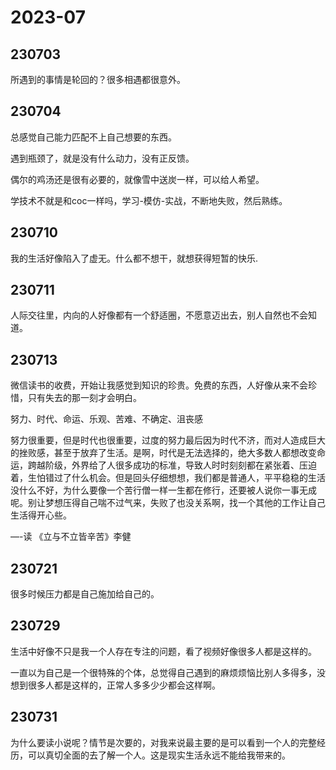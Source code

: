 # 2023-07

## 230703

所遇到的事情是轮回的？很多相遇都很意外。

## 230704

总感觉自己能力匹配不上自己想要的东西。

遇到瓶颈了，就是没有什么动力，没有正反馈。

偶尔的鸡汤还是很有必要的，就像雪中送炭一样，可以给人希望。

学技术不就是和coc一样吗，学习-模仿-实战，不断地失败，然后熟练。

## 230710

我的生活好像陷入了虚无。什么都不想干，就想获得短暂的快乐.

## 230711

人际交往里，内向的人好像都有一个舒适圈，不愿意迈出去，别人自然也不会知道。

## 230713

微信读书的收费，开始让我感觉到知识的珍贵。免费的东西，人好像从来不会珍惜，只有失去的那一刻才会明白。

努力、时代、命运、乐观、苦难、不确定、沮丧感

努力很重要，但是时代也很重要，过度的努力最后因为时代不济，而对人造成巨大的挫败感，甚至于放弃了生活。是啊，时代是无法选择的，绝大多数人都想改变命运，跨越阶级，外界给了人很多成功的标准，导致人时时刻刻都在紧张着、压迫着，生怕错过了什么机会。但是回头仔细想想，我们都是普通人，平平稳稳的生活没什么不好，为什么要像一个苦行僧一样一生都在修行，还要被人说你一事无成呢。别让梦想压得自己喘不过气来，失败了也没关系啊，找一个其他的工作让自己生活得开心些。

—-读 《立与不立皆辛苦》李健

## 230721

很多时候压力都是自己施加给自己的。

## 230729

生活中好像不只是我一个人存在专注的问题，看了视频好像很多人都是这样的。

一直以为自己是一个很特殊的个体，总觉得自己遇到的麻烦烦恼比别人多得多，没想到很多人都是这样的，正常人多多少少都会这样啊。

## 230731

为什么要读小说呢？情节是次要的，对我来说最主要的是可以看到一个人的完整经历，可以真切全面的去了解一个人。这是现实生活永远不能给我带来的。
